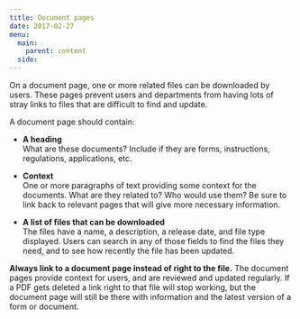 ```yaml
---
title: Document pages
date: 2017-02-27
menu:
  main:
    parent: content
  side:
---
```


On a document page, one or more related files can be downloaded by users. These pages prevent users and departments from having lots of stray links to files that are difficult to find and update.

A document page should contain:

* **A heading**   
What are these documents? Include if they are forms, instructions, regulations, applications, etc.

* **Context**  
One or more paragraphs of text providing some context for the documents. What are they related to? Who would use them? Be sure to link back to relevant pages that will give more necessary information.

* **A list of files that can be downloaded**  
The files have a name, a description, a release date, and file type displayed. Users can search in any of those fields to find the files they need, and to see how recently the file has been updated.

**Always link to a document page instead of right to the file.** The document pages provide context for users, and are reviewed and updated regularly. If a PDF gets deleted a link right to that file will stop working, but the document page will still be there with information and the latest version of a form or document.
